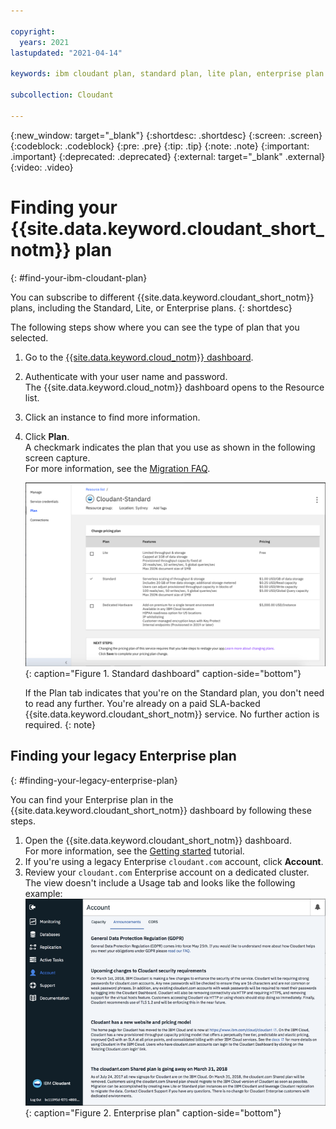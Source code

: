```yaml
---

copyright:
  years: 2021
lastupdated: "2021-04-14"

keywords: ibm cloudant plan, standard plan, lite plan, enterprise plan

subcollection: Cloudant

---
```


{:new_window: target="_blank"}
{:shortdesc: .shortdesc}
{:screen: .screen}
{:codeblock: .codeblock}
{:pre: .pre}
{:tip: .tip}
{:note: .note}
{:important: .important}
{:deprecated: .deprecated}
{:external: target="_blank" .external}
{:video: .video}

<!-- Acrolinx: 2021-04-14 -->

# Finding your {{site.data.keyword.cloudant_short_notm}} plan
{: #find-your-ibm-cloudant-plan}

You can subscribe to different {{site.data.keyword.cloudant_short_notm}} plans, including the Standard, Lite, or Enterprise plans. 
{: shortdesc}

The following steps show where you can see the type of plan that you selected.   

1.  Go to the [{{site.data.keyword.cloud_notm}} dashboard](https://cloud.ibm.com/).
2. Authenticate with your user name and password. <br>The {{site.data.keyword.cloud_notm}} dashboard opens to the Resource list.
3. Click an instance to find more information.
4. Click **Plan**.<br>
   A checkmark indicates the plan that you use as shown in the following screen capture.<br>
   For more information, see the [Migration FAQ](/docs/Cloudant?topic=Cloudant-faq-migration). <br>

   ![Standard dashboard](../images/ibmcloud_instance_standard_plan.png){: caption="Figure 1. Standard dashboard" caption-side="bottom"}

   If the Plan tab indicates that you're on the Standard plan, you don't need to read any further. You're already on a paid SLA-backed {{site.data.keyword.cloudant_short_notm}} service. No further action is required.
   {: note}

## Finding your legacy Enterprise plan
{: #finding-your-legacy-enterprise-plan}

You can find your Enterprise plan in the {{site.data.keyword.cloudant_short_notm}} dashboard by following these steps. 

1. Open the {{site.data.keyword.cloudant_short_notm}} dashboard. <br>
   For more information, see the [Getting started](https://cloud.ibm.com/docs/Cloudant?topic=Cloudant-getting-started-with-cloudant#using-the-ibm-cloudant-dashboard) tutorial.
2. If you're using a legacy Enterprise `cloudant.com` account, click **Account**.
3. Review your `cloudant.com` Enterprise account on a dedicated cluster. <br>The view doesn't include a Usage tab and looks like the following example:  
   ![Enterprise plan](../images/cloudantcom_enterpriseplan_account.png){: caption="Figure 2. Enterprise plan" caption-side="bottom"}

